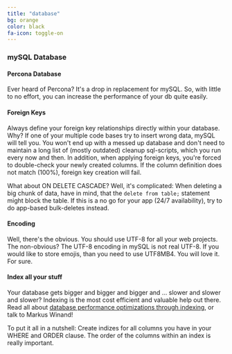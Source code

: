 ```yaml
---
title: "database"
bg: orange
color: black
fa-icon: toggle-on
---
```


### mySQL Database

#### Percona Database

Ever heard of Percona? It's a drop in replacement for mySQL. So, with little to no effort, you can increase the performance of your db quite easily.

#### Foreign Keys

Always define your foreign key relationships directly within your database. Why? If one of your multiple code bases try to insert wrong data, mySQL will tell you. You won't end up with a messed up database and don't need to maintain a long list of (mostly outdated) cleanup sql-scripts, which you run every now and then. In addition, when applying foreign keys, you're forced to double-check your newly created columns. If the column definition does not match (100%), foreign key creation will fail.

What about ON DELETE CASCADE? Well, it's complicated: When deleting a big chunk of data, have in mind, that the `delete from table;` statement might block the table. If this is a no go for your app (24/7 availability), try to do app-based bulk-deletes instead.

#### Encoding

Well, there's the obvious. You should use UTF-8 for all your web projects. The non-obvious? The UTF-8 encoding in mySQL is not real UTF-8. If you would like to store emojis, than you need to use UTF8MB4. You will love it. For sure.

#### Index all your stuff

Your database gets bigger and bigger and bigger and … slower and slower and slower? Indexing is the most cost efficient and valuable help out there. Read all about [database performance optimizations through indexing](http://use-the-index-luke.com/), or talk to Markus Winand!

To put it all in a nutshell: Create indizes for all columns you have in your WHERE and ORDER clause. The order of the columns within an index is really important.
